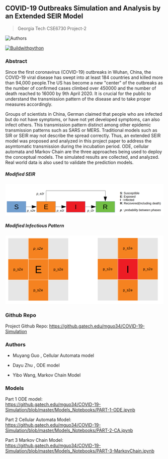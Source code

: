 ## COVID-19 Outbreaks Simulation and Analysis by an Extended SEIR Model

>Georgia Tech CSE6730 Project-2

![Authors](https://img.shields.io/badge/authors:-Muyang_Guo,_Dayu_Zhu,_Yibo_Wang-blue.svg)

[![Buildwithpython](https://img.shields.io/badge/Build--With--Python3-9cf?style=for-the-badge&logo=Python)](https://www.python.org/)

### Abstract

Since the first coronavirus (COVID-19) outbreaks in Wuhan, China, the COVID-19 viral disease has swept into at least 184 countries and killed more than 94,000 people.The US has become a new "center" of the outbreaks as the number of confirmed cases climbed over 450000 and the number of death reached to 16000 by 9th April 2020. It is crucial for the public to understand the transmission pattern of the disease and to take proper measures accordingly. 

Groups of scientists in China, German claimed that people who are infected but do not have symptoms, or have not yet developed symptoms, can also infect others. This transmission pattern distinct among other epidemic transmission patterns such as SARS or MERS. Traditional models such as SIR or SEIR may not describe the spread correctly. Thus, an extended SEIR model was proposed and analyzed in this project paper to address the asymtomatic transmission during the incubation period.
ODE, cellular automata and Markov Chain are the three approaches being used to deploy the conceptual models. The simulated results are collected, and analyzed. Real world data is also used to validate the prediction models. 

##### Modified SEIR

![SEIR](README_figs/phasechange.png)

##### Modified Infectious Pattern

![SEIR](README_figs/infectiouspattern.png)

### Github Repo

Project Github Repo: https://github.gatech.edu/mguo34/COVID-19-Simulation

### Authors

- Muyang Guo , Cellular Automata model

- Dayu Zhu , ODE model

- Yibo Wang, Markov Chain Model


### Models


Part 1 ODE model: <br>
https://github.gatech.edu/mguo34/COVID-19-Simulation/blob/master/Models_Notebooks/PART-1-ODE.ipynb

Part 2 Cellular Automata Model: <br>
https://github.gatech.edu/mguo34/COVID-19-Simulation/blob/master/Models_Notebooks/PART-2-CA.ipynb

Part 3 Markov Chain Model: <br>
https://github.gatech.edu/mguo34/COVID-19-Simulation/blob/master/Models_Notebooks/PART-3-MarkovChain.ipynb



